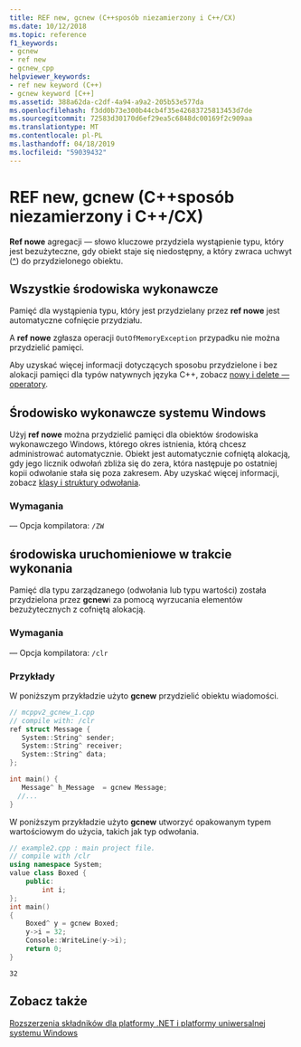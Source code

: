 ```yaml
---
title: REF new, gcnew (C++sposób niezamierzony i C++/CX)
ms.date: 10/12/2018
ms.topic: reference
f1_keywords:
- gcnew
- ref new
- gcnew_cpp
helpviewer_keywords:
- ref new keyword (C++)
- gcnew keyword [C++]
ms.assetid: 388a62da-c2df-4a94-a9a2-205b53e577da
ms.openlocfilehash: f3dd0b73e300b44cb4f35e42683725813453d7de
ms.sourcegitcommit: 72583d30170d6ef29ea5c6848dc00169f2c909aa
ms.translationtype: MT
ms.contentlocale: pl-PL
ms.lasthandoff: 04/18/2019
ms.locfileid: "59039432"
---
```

# <a name="ref-new-gcnew--ccli-and-ccx"></a>REF new, gcnew (C++sposób niezamierzony i C++/CX)

**Ref nowe** agregacji — słowo kluczowe przydziela wystąpienie typu, który jest bezużyteczne, gdy obiekt staje się niedostępny, a który zwraca uchwyt ([^](handle-to-object-operator-hat-cpp-component-extensions.md)) do przydzielonego obiektu.

## <a name="all-runtimes"></a>Wszystkie środowiska wykonawcze

Pamięć dla wystąpienia typu, który jest przydzielany przez **ref nowe** jest automatyczne cofnięcie przydziału.

A **ref nowe** zgłasza operacji `OutOfMemoryException` przypadku nie można przydzielić pamięci.

Aby uzyskać więcej informacji dotyczących sposobu przydzielone i bez alokacji pamięci dla typów natywnych języka C++, zobacz [nowy i delete — operatory](../cpp/new-and-delete-operators.md).

## <a name="windows-runtime"></a>Środowisko wykonawcze systemu Windows

Użyj **ref nowe** można przydzielić pamięci dla obiektów środowiska wykonawczego Windows, którego okres istnienia, którą chcesz administrować automatycznie. Obiekt jest automatycznie cofniętą alokacją, gdy jego licznik odwołań zbliża się do zera, która następuje po ostatniej kopii odwołanie stała się poza zakresem. Aby uzyskać więcej informacji, zobacz [klasy i struktury odwołania](../cppcx/ref-classes-and-structs-c-cx.md).

### <a name="requirements"></a>Wymagania

— Opcja kompilatora: `/ZW`

## <a name="common-language-runtime"></a>środowiska uruchomieniowe w trakcie wykonania

Pamięć dla typu zarządzanego (odwołania lub typu wartości) została przydzielona przez **gcnew**i za pomocą wyrzucania elementów bezużytecznych z cofniętą alokacją.

### <a name="requirements"></a>Wymagania

— Opcja kompilatora: `/clr`

### <a name="examples"></a>Przykłady

W poniższym przykładzie użyto **gcnew** przydzielić obiektu wiadomości.

```cpp
// mcppv2_gcnew_1.cpp
// compile with: /clr
ref struct Message {
   System::String^ sender;
   System::String^ receiver;
   System::String^ data;
};

int main() {
   Message^ h_Message  = gcnew Message;
  //...
}
```

W poniższym przykładzie użyto **gcnew** utworzyć opakowanym typem wartościowym do użycia, takich jak typ odwołania.

```cpp
// example2.cpp : main project file.
// compile with /clr
using namespace System;
value class Boxed {
    public:
        int i;
};
int main()
{
    Boxed^ y = gcnew Boxed;
    y->i = 32;
    Console::WriteLine(y->i);
    return 0;
}
```

```Output
32
```

## <a name="see-also"></a>Zobacz także

[Rozszerzenia składników dla platformy .NET i platformy uniwersalnej systemu Windows](component-extensions-for-runtime-platforms.md)